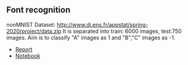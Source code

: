## Font recognition 

nonMNIST Dataset: http://www.di.ens.fr/appstat/spring-2020/project/data.zip
It is separated into train: 6000 images, test:750 images. 
Aim is to classify "A" images as 1 and "B","C" images as -1.

- [Report](notMNIST/report.pdf) 
- [Notebook](notMNIST/notebook.ipybn) 

